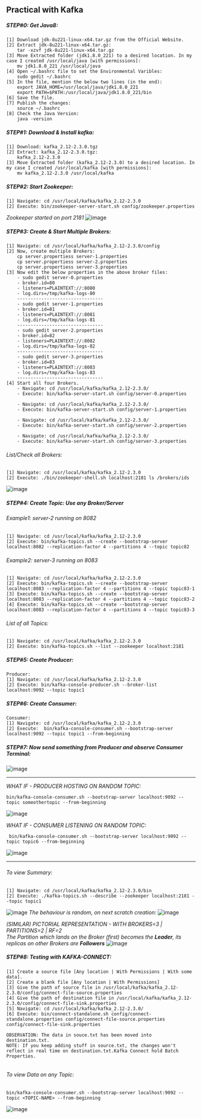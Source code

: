 ## Practical with Kafka

##### STEP#0: Get Java8:

```
[1] Download jdk-8u221-linux-x64.tar.gz from the Official Website.
[2] Extract jdk-8u221-linux-x64.tar.gz:
    tar -xzvf jdk-8u221-linux-x64.tar.gz
[3] Move Extracted folder (jdk1.8.0_221) to a desired location. In my case I created /usr/local/java [with permissions]:
    mv jdk1.8.0_221 /usr/local/java
[4] Open ~/.bashrc file to set the Environmental Varibles:
    sudo gedit ~/.bashrc	
[5] In the file, mention the below two lines (in the end):
    export JAVA_HOME=/usr/local/java/jdk1.8.0_221
    export PATH=$PATH:/usr/local/java/jdk1.8.0_221/bin
[6] Save the file.
[7] Publish the changes:
    source ~/.bashrc
[8] Check the Java Version: 
    java -version
```
##### STEP#1: Download & Install kafka:
```
[1] Download: kafka_2.12-2.3.0.tgz
[2] Extract: kafka_2.12-2.3.0.tgz:
    kafka_2.12-2.3.0
[3] Move Extracted folder (kafka_2.12-2.3.0) to a desired location. In my case I created /usr/local/kafka [with permissions]:
    mv kafka_2.12-2.3.0 /usr/local/kafka       
```
##### STEP#2: Start Zookeeper:
```
[1] Navigate: cd /usr/local/kafka/kafka_2.12-2.3.0
[2] Execute: bin/zookeeper-server-start.sh config/zookeeper.properties 
```
*Zookeeper started on port 2181*
![image](https://user-images.githubusercontent.com/45539698/66250650-2892d200-e763-11e9-9a29-2255515a6c16.png)


##### STEP#3: Create & Start Multiple Brokers:
```
[1] Navigate: cd /usr/local/kafka/kafka_2.12-2.3.0/config
[2] Now, create multiple Brokers:
    cp server.propertiess server-1.properties
    cp server.propertiess server-2.properties
    cp server.propertiess server-3.properties
[3] Now edit the below properties in the above broker files:
    - sudo gedit server-0.properties
    - broker.id=80
    - listeners=PLAINTEXT://:8080
    - log.dirs=/tmp/kafka-logs-80
    --------------------------------
    - sudo gedit server-1.properties
    - broker.id=81
    - listeners=PLAINTEXT://:8081
    - log.dirs=/tmp/kafka-logs-81
    --------------------------------
    - sudo gedit server-2.properties
    - broker.id=82
    - listeners=PLAINTEXT://:8082
    - log.dirs=/tmp/kafka-logs-82
    --------------------------------
    - sudo gedit server-3.properties
    - broker.id=83
    - listeners=PLAINTEXT://:8083
    - log.dirs=/tmp/kafka-logs-83
    --------------------------------
[4] Start all four Brokers.
    - Navigate: cd /usr/local/kafka/kafka_2.12-2.3.0/
    - Execute: bin/kafka-server-start.sh config/server-0.properties 
    
    - Navigate: cd /usr/local/kafka/kafka_2.12-2.3.0/
    - Execute: bin/kafka-server-start.sh config/server-1.properties 
    
    - Navigate: cd /usr/local/kafka/kafka_2.12-2.3.0/  
    - Execute: bin/kafka-server-start.sh config/server-2.properties 
    
    - Navigate: cd /usr/local/kafka/kafka_2.12-2.3.0/ 
    - Execute: bin/kafka-server-start.sh config/server-3.properties 

```
###### List/Check all Brokers: </br>
```
[1] Navigate: cd /usr/local/kafka/kafka_2.12-2.3.0 
[2] Execute: ./bin/zookeeper-shell.sh localhost:2181 ls /brokers/ids
```
![image](https://user-images.githubusercontent.com/45539698/66250957-62fe6e00-e767-11e9-928d-19b88e9070aa.png)


##### STEP#4: Create Topic: Use any Broker/Server
###### Example1: server-2 running on 8082
```
[1] Navigate: cd /usr/local/kafka/kafka_2.12-2.3.0
[2] Execute: bin/kafka-topics.sh --create --bootstrap-server localhost:8082 --replication-factor 4 --partitions 4 --topic topic82
```
###### Example2: server-3 running on 8083
```
[1] Navigate: cd /usr/local/kafka/kafka_2.12-2.3.0
[2] Execute: bin/kafka-topics.sh --create --bootstrap-server localhost:8083 --replication-factor 4 --partitions 4 --topic topic83-1
[3] Execute: bin/kafka-topics.sh --create --bootstrap-server localhost:8083 --replication-factor 4 --partitions 4 --topic topic83-2
[4] Execute: bin/kafka-topics.sh --create --bootstrap-server localhost:8083 --replication-factor 4 --partitions 4 --topic topic83-3
```

###### List of all Topics: </br>
```
[1] Navigate: cd /usr/local/kafka/kafka_2.12-2.3.0 
[2] Execute: bin/kafka-topics.sh --list --zookeeper localhost:2181 
```
##### STEP#5: Create Producer:
```
Producer:
[1] Navigate: cd /usr/local/kafka/kafka_2.12-2.3.0
[2] Execute: bin/kafka-console-producer.sh --broker-list localhost:9092 --topic topic1
```

##### STEP#6: Create Consumer:
```
Consumer:
[1] Navigate: cd /usr/local/kafka/kafka_2.12-2.3.0
[2] Execute:  bin/kafka-console-consumer.sh --bootstrap-server localhost:9092 --topic topic1 --from-beginning
```

##### STEP#7: Now send something from Producer and observe Consumer Terminal:

![image](https://user-images.githubusercontent.com/45539698/66251066-52e78e00-e769-11e9-8e6e-2fb3728638f8.png)

<hr>

*WHAT IF - PRODUCER HOSTING ON RANDOM TOPIC:* </br>

```
bin/kafka-console-consumer.sh --bootstrap-server localhost:9092 --topic someothertopic --from-beginning
```

![image](https://user-images.githubusercontent.com/45539698/65813241-363ed980-e1f0-11e9-8806-a4fd584ab632.png)

*WHAT IF - CONSUMER LISTENING ON RANDOM TOPIC:* </br>
```
 bin/kafka-console-consumer.sh --bootstrap-server localhost:9092 --topic topic6 --from-beginning
```
![image](https://user-images.githubusercontent.com/45539698/66363193-06879280-e9a3-11e9-9787-4f769c9d9199.png)

<hr>

###### To view Summary: </br>
```
[1] Navigate: cd /usr/local/kafka/kafka_2.12-2.3.0/bin
[2] Execute: ./kafka-topics.sh --describe --zookeeper localhost:2181 --topic topic1
```
![image](https://user-images.githubusercontent.com/45539698/66251615-bb396e00-e76f-11e9-9285-3a9b240cf51d.png)
*The behaviour is random, on next scratch creation:*
![image](https://user-images.githubusercontent.com/45539698/66364684-3a18eb80-e9a8-11e9-866a-51d4c23e7c26.png)

*(SIMILAR) PICTORIAL REPRESENTATION - WITH BROKERS=3 | PARTITIONS=2 | RF=2* </br>
*The Partition which lands on the Broker (first) becomes the **Leader**, its replicas on other Brokers are **Followers***
![image](https://user-images.githubusercontent.com/45539698/66251920-52ec8b80-e773-11e9-8f60-876385469d94.png)

##### STEP#8: Testing with KAFKA-CONNECT:
```
[1] Create a source file [Any location | With Permissions | With some data].
[2] Create a blank file [Any location | With Permissions]
[3] Give the path of source file in /usr/local/kafka/kafka_2.12-2.3.0/config/connect-file-source.properties
[4] Give the path of destination file in /usr/local/kafka/kafka_2.12-2.3.0/config/connect-file-sink.properties
[5] Navigate: cd /usr/local/kafka/kafka_2.12-2.3.0/
[6] Execute: bin/connect-standalone.sh config/connect-standalone.properties config/connect-file-source.properties config/connect-file-sink.properties

OBSERVATION: The data in souce.txt has been moved into destination.txt.
NOTE: If you keep adding stuff in source.txt, the changes won't reflect in real time on destination.txt.Kafka Connect hold Batch Properties.
    
```  
###### To view Data on any Topic: </br>
```
bin/kafka-console-consumer.sh --bootstrap-server localhost:9092 --topic <TOPIC-NAME> --from-beginning
```
![image](https://user-images.githubusercontent.com/45539698/66253162-67378500-e781-11e9-8acf-10203f937f01.png)
